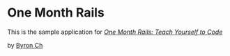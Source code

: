 # One Month Rails

This is the sample application for
[*One Month Rails: Teach Yourself to Code*](http://onemonthrails.com)

by [Byron Ch](https://github.com/cebezb/omrails)